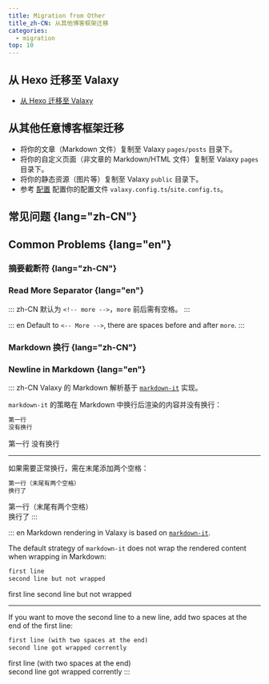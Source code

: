 ```yaml
---
title: Migration from Other
title_zh-CN: 从其他博客框架迁移
categories:
  - migration
top: 10
---
```


## 从 Hexo 迁移至 Valaxy

- [从 Hexo 迁移至 Valaxy](/migration/hexo)

## 从其他任意博客框架迁移

- 将你的文章（Markdown 文件）复制至 Valaxy `pages/posts` 目录下。
- 将你的自定义页面（非文章的 Markdown/HTML 文件）复制至 Valaxy `pages` 目录下。
- 将你的静态资源（图片等）复制至 Valaxy `public` 目录下。
- 参考 [配置](/guide/config) 配置你的配置文件 `valaxy.config.ts`/`site.config.ts`。

## 常见问题 {lang="zh-CN"}

## Common Problems {lang="en"}

### 摘要截断符 {lang="zh-CN"}

### Read More Separator {lang="en"}

::: zh-CN
默认为 `<!-- more -->`，`more` 前后需有空格。
:::

::: en
Default to `<-- More -->`, there are spaces before and after `more`.
:::

### Markdown 换行 {lang="zh-CN"}

### Newline in Markdown {lang="en"}

::: zh-CN
Valaxy 的 Markdown 解析基于 [`markdown-it`](https://github.com/markdown-it/markdown-it) 实现。

`markdown-it` 的策略在 Markdown 中换行后渲染的内容并没有换行：

```md
第一行
没有换行
```

第一行
没有换行

---

如果需要正常换行，需在末尾添加两个空格：

```md
第一行（末尾有两个空格）  
换行了
```

第一行（末尾有两个空格）  
换行了
:::

::: en
Markdown rendering in Valaxy is based on [`markdown-it`](https://github.com/markdown-it/markdown-it).

The default strategy of `markdown-it` does not wrap the rendered content when wrapping in Markdown:

```md
first line
second line but not wrapped
```

first line
second line but not wrapped

---

If you want to move the second line to a new line, add two spaces at the end of the first line:

```md
first line (with two spaces at the end)  
second line got wrapped corrently
```

first line (with two spaces at the end)  
second line got wrapped corrently
:::
